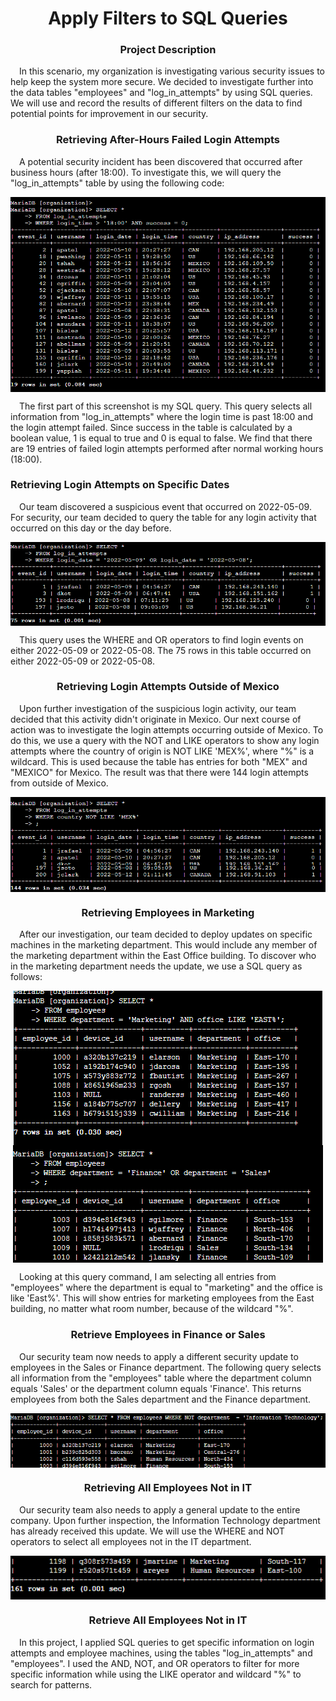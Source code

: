 <h1 align="center">Apply Filters to SQL Queries</h1>

<h3 align="center">Project Description</h3>
<p>&emsp;In this scenario, my organization is investigating various security issues to help keep the system more secure. We decided to investigate further into the data tables "employees" and "log_in_attempts" by using SQL queries. We will use and record the results of different filters on the data to find potential points for improvement in our security.</p>

<h3 align="center">Retrieving After-Hours Failed Login Attempts</h3>
<p>&emsp;A potential security incident has been discovered that occurred after business hours (after 18:00). To investigate this, we will query the "log_in_attempts" table by using the following code:</p>
<p align="center">
<img align="center" src="https://github.com/BradRoff/write-up/blob/4e44001fbd1ee89744a40a9165ae1587719d4933/coursera/Google%20Cybersecurity%20Professional%20Certificate/Tools%20of%20the%20Trade%3A%20Linux%20and%20SQL/activities/Apply%20filters%20to%20SQL%20queries/img/1.PNG">
  </p>
<p>&emsp;The first part of this screenshot is my SQL query. This query selects all information from "log_in_attempts" where the login time is past 18:00 and the login attempt failed. Since success in the table is calculated by a boolean value, 1 is equal to true and 0 is equal to false. We find that there are 19 entries of failed login attempts performed after normal working hours (18:00).</p>

<h3>Retrieving Login Attempts on Specific Dates</h3>
<p>&emsp;Our team discovered a suspicious event that occurred on 2022-05-09. For security, our team decided to query the table for any login activity that occurred on this day or the day before.</p>
<p align="center">
<img align="center" src="https://github.com/BradRoff/write-up/blob/main/coursera/Google%20Cybersecurity%20Professional%20Certificate/Tools%20of%20the%20Trade%3A%20Linux%20and%20SQL/activities/Apply%20filters%20to%20SQL%20queries/img/2.PNG">
<img align="center" src="https://github.com/BradRoff/write-up/blob/main/coursera/Google%20Cybersecurity%20Professional%20Certificate/Tools%20of%20the%20Trade%3A%20Linux%20and%20SQL/activities/Apply%20filters%20to%20SQL%20queries/img/3.PNG">
<p>&emsp;This query uses the WHERE and OR operators to find login events on either 2022-05-09 or 2022-05-08. The 75 rows in this table occurred on either 2022-05-09 or 2022-05-08.</p>

<h3 align="center">Retrieving Login Attempts Outside of Mexico</h3>
<p>&emsp;Upon further investigation of the suspicious login activity, our team decided that this activity didn't originate in Mexico. Our next course of action was to investigate the login attempts occurring outside of Mexico. To do this, we use a query with the NOT and LIKE operators to show any login attempts where the country of origin is NOT LIKE 'MEX%', where "%" is a wildcard. This is used because the table has entries for both "MEX" and "MEXICO" for Mexico. The result was that there were 144 login attempts from outside of Mexico.</p>
<p align="center">
<img align="center" src="https://github.com/BradRoff/write-up/blob/main/coursera/Google%20Cybersecurity%20Professional%20Certificate/Tools%20of%20the%20Trade%3A%20Linux%20and%20SQL/activities/Apply%20filters%20to%20SQL%20queries/img/4.PNG">
<img align="center" src="https://github.com/BradRoff/write-up/blob/main/coursera/Google%20Cybersecurity%20Professional%20Certificate/Tools%20of%20the%20Trade%3A%20Linux%20and%20SQL/activities/Apply%20filters%20to%20SQL%20queries/img/5.PNG">
</p>
<h3 align="center">Retrieving Employees in Marketing</h3>
<p>&emsp;After our investigation, our team decided to deploy updates on specific machines in the marketing department. This would include any member of the marketing department within the East Office building. To discover who in the marketing department needs the update, we use a SQL query as follows:</p>
<p align="center">
<img align="center" src="https://github.com/BradRoff/write-up/blob/main/coursera/Google%20Cybersecurity%20Professional%20Certificate/Tools%20of%20the%20Trade%3A%20Linux%20and%20SQL/activities/Apply%20filters%20to%20SQL%20queries/img/6.PNG">
<img align="center" src="https://github.com/BradRoff/write-up/blob/main/coursera/Google%20Cybersecurity%20Professional%20Certificate/Tools%20of%20the%20Trade%3A%20Linux%20and%20SQL/activities/Apply%20filters%20to%20SQL%20queries/img/7.PNG">
</p>
<p>&emsp;Looking at this query command, I am selecting all entries from "employees" where the department is equal to "marketing" and the office is like 'East%'. This will show entries for marketing employees from the East building, no matter what room number, because of the wildcard "%".</p>

<h3 align="center">Retrieve Employees in Finance or Sales</h3>
<p>&emsp;Our security team now needs to apply a different security update to employees in the Sales or Finance department. The following query selects all information from the "employees" table where the department column equals 'Sales' or the department column equals 'Finance'. This returns employees from both the Sales department and the Finance department.</p>
<p align="center">
<img align="center" src="https://github.com/BradRoff/write-up/blob/main/coursera/Google%20Cybersecurity%20Professional%20Certificate/Tools%20of%20the%20Trade%3A%20Linux%20and%20SQL/activities/Apply%20filters%20to%20SQL%20queries/img/8.PNG">
</p>
<h3 align="center">Retrieving All Employees Not in IT</h3>
<p>&emsp;Our security team also needs to apply a general update to the entire company. Upon further inspection, the Information Technology department has already received this update. We will use the WHERE and NOT operators to select all employees not in the IT department.</p>
<p align="center">
<img align="center" src="https://github.com/BradRoff/write-up/blob/main/coursera/Google%20Cybersecurity%20Professional%20Certificate/Tools%20of%20the%20Trade%3A%20Linux%20and%20SQL/activities/Apply%20filters%20to%20SQL%20queries/img/9.PNG">
</p>
<h3 align="center">Retrieve All Employees Not in IT</h3>
<p>&emsp;In this project, I applied SQL queries to get specific information on login attempts and employee machines, using the tables "log_in_attempts" and "employees". I used the AND, NOT, and OR operators to filter for more specific information while using the LIKE operator and wildcard "%" to search for patterns.</p>
